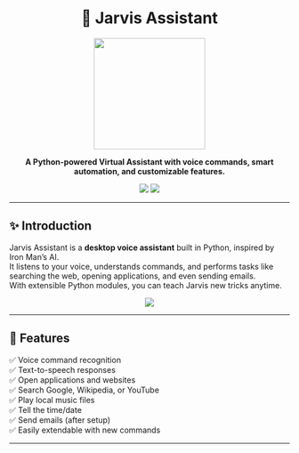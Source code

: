 <h1 align="center">🤖 Jarvis Assistant</h1>

<p align="center">
  <img src="https://media.giphy.com/media/IcZhFmufozDCij3p22/giphy.gif" width="200" />
</p>

<p align="center">
  <b>A Python-powered Virtual Assistant with voice commands, smart automation, and customizable features.</b>
</p>

<p align="center">
  <img src="https://img.shields.io/badge/Python-3.8%2B-blue?logo=python" />
  <img src="https://img.shields.io/badge/Platform-Windows%20%7C%20Linux%20%7C%20Mac-lightgrey" />
</p>

---

## ✨ Introduction

Jarvis Assistant is a **desktop voice assistant** built in Python, inspired by Iron Man’s AI.  
It listens to your voice, understands commands, and performs tasks like searching the web, opening applications, and even sending emails.  
With extensible Python modules, you can teach Jarvis new tricks anytime.

<p align="center">
  <img src="https://media.giphy.com/media/v1.Y2lkPTc5MGI3NjExdTRxc2x2MXg3MnAzZmxyemg0OXBvb3p4em9oMWdhbGk1eW1sMGI2ZCZlcD12MV9naWZzX3NlYXJjaCZjdD1n/11j5OF7BTglVkc/giphy.gif"/>
</p>

---

## 🚀 Features
✅ Voice command recognition  
✅ Text-to-speech responses  
✅ Open applications and websites  
✅ Search Google, Wikipedia, or YouTube  
✅ Play local music files  
✅ Tell the time/date  
✅ Send emails (after setup)  
✅ Easily extendable with new commands  

---
